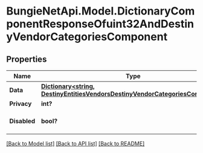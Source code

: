 # BungieNetApi.Model.DictionaryComponentResponseOfuint32AndDestinyVendorCategoriesComponent
## Properties

Name | Type | Description | Notes
------------ | ------------- | ------------- | -------------
**Data** | [**Dictionary<string, DestinyEntitiesVendorsDestinyVendorCategoriesComponent>**](DestinyEntitiesVendorsDestinyVendorCategoriesComponent.md) |  | [optional] 
**Privacy** | **int?** |  | [optional] 
**Disabled** | **bool?** | If true, this component is disabled. | [optional] 

[[Back to Model list]](../README.md#documentation-for-models) [[Back to API list]](../README.md#documentation-for-api-endpoints) [[Back to README]](../README.md)


